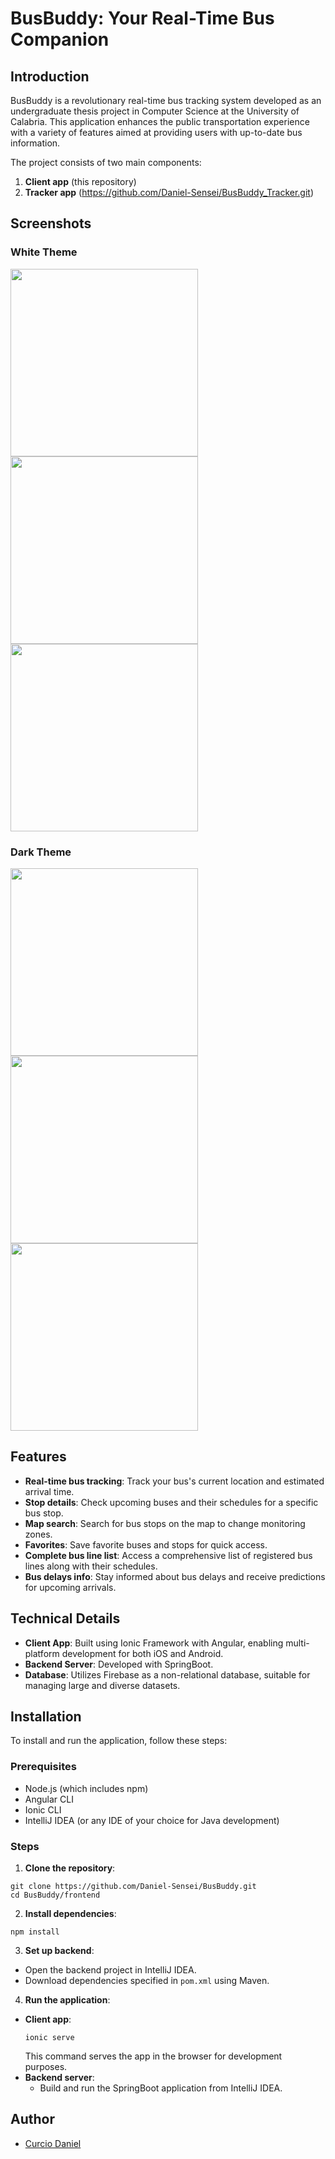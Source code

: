 # BusBuddy: Your Real-Time Bus Companion

## Introduction
BusBuddy is a revolutionary real-time bus tracking system developed as an undergraduate thesis project in Computer Science at the University of Calabria. This application enhances the public transportation experience with a variety of features aimed at providing users with up-to-date bus information.

The project consists of two main components:
1. **Client app** (this repository)
2. **Tracker app** (https://github.com/Daniel-Sensei/BusBuddy_Tracker.git)

## Screenshots
### White Theme
<img src="https://github.com/Daniel-Sensei/BusBuddy/assets/132211678/59ecf100-cd45-4af5-b8f5-b442a5063e92" width="300">
<img src="https://github.com/Daniel-Sensei/BusBuddy/assets/132211678/4ec8bbad-879d-44eb-8c79-93307e165e6c" width="300">
<img src="https://github.com/Daniel-Sensei/BusBuddy/assets/132211678/bad86770-622d-4150-b942-b0101bb3d8cb" width="300">

### Dark Theme
<img src="https://github.com/Daniel-Sensei/BusBuddy/assets/132211678/ec5f66ba-2796-4e22-a213-8ec29bad4910" width="300">
<img src="https://github.com/Daniel-Sensei/BusBuddy/assets/132211678/1b0433d2-dc14-4983-88e9-697d29b4fbb8" width="300">
<img src="https://github.com/Daniel-Sensei/BusBuddy/assets/132211678/9625baee-5e9b-4208-9acf-022babe5043a" width="300">


## Features
- **Real-time bus tracking**: Track your bus's current location and estimated arrival time.
- **Stop details**: Check upcoming buses and their schedules for a specific bus stop.
- **Map search**: Search for bus stops on the map to change monitoring zones.
- **Favorites**: Save favorite buses and stops for quick access.
- **Complete bus line list**: Access a comprehensive list of registered bus lines along with their schedules.
- **Bus delays info**: Stay informed about bus delays and receive predictions for upcoming arrivals.

## Technical Details
- **Client App**: Built using Ionic Framework with Angular, enabling multi-platform development for both iOS and Android.
- **Backend Server**: Developed with SpringBoot.
- **Database**: Utilizes Firebase as a non-relational database, suitable for managing large and diverse datasets.

## Installation
To install and run the application, follow these steps:

### Prerequisites
- Node.js (which includes npm)
- Angular CLI
- Ionic CLI
- IntelliJ IDEA (or any IDE of your choice for Java development)

### Steps
1. **Clone the repository**:
```shell
git clone https://github.com/Daniel-Sensei/BusBuddy.git
cd BusBuddy/frontend
```

2. **Install dependencies**:
```
npm install
```
3. **Set up backend**:
- Open the backend project in IntelliJ IDEA.
- Download dependencies specified in `pom.xml` using Maven.

4. **Run the application**:
- **Client app**:
  ```
  ionic serve
  ```
  This command serves the app in the browser for development purposes.
- **Backend server**: 
  - Build and run the SpringBoot application from IntelliJ IDEA.

## Author
- [Curcio Daniel](https://github.com/Daniel-Sensei)

